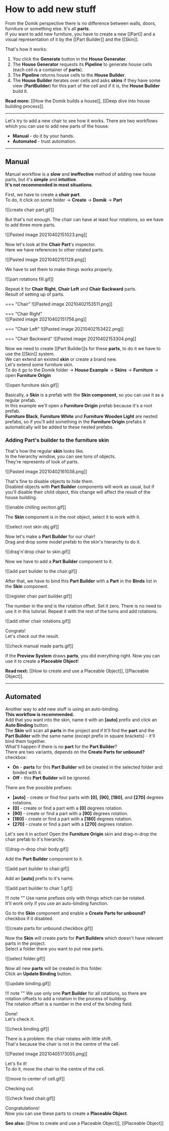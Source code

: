 # **How to add new stuff**

From the Domik perspective there is no difference between walls, doors, furniture or something else. It's all **parts**.   
If you want to add new furniture, you have to create a new [[Part]] and a visual representation of it by the [[Part Builder]] and the [[Skin]].   

That's how it works:

1. You click the **Generate** button in the **House Generator**.
2. The **House Generator** requests its **Pipeline** to generate house cells (each cell is a container of **parts**).
3. The **Pipeline** returns house cells to the **House Builder**.
4. The **House Builder** iterates over cells and asks **skins** if they have some view (**PartBuilder**) for this part of the cell and if it is, the **House Builder** build it.

**Read more:** 	[[How the Domik builds a house]], [[Deep dive into house building process]].

---

Let's try to add a new chair to see how it works.
There are two workflows which you can use to add new parts of the house:

- **Manual** - do it by your hands.
- **Automated** - trust automation.

---

## **Manual**
Manual workflow is a **slow** and **ineffective** method of adding new house parts, but it's **simple** and **intuitive**.   
**It's not recommended in most situations**.  

First, we have to create a **chair part**.  
To do, it click on some folder -> **Create** -> **Domik** -> **Part**  

![[create chair part.gif]]  

But that's not enough. The chair can have at least four rotations, so we have to add three more parts.  

![[Pasted image 20210402151023.png]]  

Now let's look at the **Chair Part**'s inspector.  
Here we have references to other rotated parts.

![[Pasted image 20210402151129.png]]  

We have to set them to make things works properly.  

![[part rotations fill.gif]]  

Repeat it for **Chair Right**, **Chair Left** and **Chair Backward** parts.  
Result of setting up of parts.

=== "Chair"
	![[Pasted image 20210402153511.png]]  

=== "Chair Right"	
	![[Pasted image 20210402151756.png]]  
	
=== "Chair Left"
	![[Pasted image 20210402153422.png]]  
	
=== "Chair Backward"
	![[Pasted image 20210402153304.png]]  

Now we need to create [[Part Builder]]s for these **parts**, to do it we have to use the [[Skin]] system.  
We can extend an existed **skin** or create a brand new.  
Let's extend some furniture skin.  
To do it go to the Domik folder -> **House Example** -> **Skins** -> **Furniture** -> open **Furniture Origin**  

![[open furniture skin.gif]]  

Basically, a **Skin** is a prefab with the **Skin component**, so you can use it as a regular prefab.   
In this example we'll open a **Furniture Origin** prefab because it's a root prefab.   
**Furniture Black**, **Furniture White** and **Furniture Wooden Light** are nested prefabs, so if you'll add something in the **Furniture Origin** prefabs it automatically will be added to these nested prefabs.  

### **Adding Part's builder to the furniture skin**

That's how the regular **skin** looks like.  
In the hierarchy window, you can see tons of objects.  
They're represents of look of parts.  

![[Pasted image 20210402161038.png]]  

That's fine to disable objects to hide them.  
Disabled objects with **Part Builder** components will work as usual, but if you'll disable their child object, this change will affect the result of the house building. 

![[enable chilling section.gif]]

The **Skin** component is in the root object, select it to work with it.

![[select root skin obj.gif]]

Now let's make a **Part Builder** for our chair!  
Drag and drop some model prefab to the skin's hierarchy to do it. 

![[drag'n'drop chair to skin.gif]]  

Now we have to add a **Part Builder** component to it.  

![[add part builder to the chair.gif]]  

 After that, we have to bind this **Part Builder** with a **Part** in the **Binds** list in the **Skin** component.  
 
![[register chair part builder.gif]]  

The number in the end is the rotation offset. Set it zero. There is no need to use it in this tutorial.
Repeat it with the rest of the turns and add rotations.  

![[add other chair rotations.gif]]  

Congrats!  
Let's check out the result.  

![[check manual made parts.gif]]  

If the **Preview System** draws **parts**, you did everything right.
Now you can use it to create a **Placeable Object**!

**Read next:** [[How to create and use a Placeable Object]], [[Placeable Object]].

---

## **Automated**
Another way to add new stuff is using an auto-binding.   
**This workflow is recommended.**  
Add that you want into the skin, name it with an **[auto]** prefix and click an **Auto Binding** button.  
The **Skin** will scan all **parts** in the project and if It'll find the **part** and the **Part Builder** with the same name (except prefix in square brackets) - it'll bind them together.  
What'll happen if there is no **part** for the **Part Builder**?  
There are two variants, depends on the **Create Parts for unbound?** checkbox:  

- **On** - **parts** for this **Part Builder** will be created in the selected folder and binded with it.
- **Off** - this **Part Builder** will be ignored.

There are five possible prefixes:

- **[auto]** - create or find four parts with **[0]**, **[90]**, **[180]**, and **[270]** degrees rotations.
- **[0]** - create or find a part with a **[0]** degrees rotation.
- **[90]** - create or find a part with a **[90]** degrees rotation.
- **[180]** - create or find a part with a **[180]** degrees rotation.
- **[270]** - create or find a part with a **[270]** degrees rotation.

Let's see it in action!
Open the **Furniture Origin** skin and drag-n-drop the chair prefab to it's hierarchy.  

![[drag-n-drop chair body.gif]]  

Add the **Part Builder** component to it.  

![[add part builder to chair.gif]]  

Add an **[auto]** prefix to it's name.  

![[add part builder to chair 1.gif]]  

!!! note ""
	Use name prefixes only with things which can be rotated.  
	It'll work only if you use an auto-binding function.  
	
Go to the **Skin** component and enable a **Create Parts for unbound?** checkbox if it disabled.

![[create parts for unbound checkbox.gif]]  

Now the **Skin** will create parts for **Part Builders** which doesn't have relevant parts in the project.  
Select a folder there you want to put new parts.  

![[select folder.gif]]  

Now all new **parts** will be created in this folder.  
Click an **Update Binding** button.  

![[update binding.gif]]  

!!! note ""
	We use only one **Part Builder** for all rotations, so there are rotation offsets to add a rotation in the process of building.   
	The rotation offset is a number in the end of the binding field.

Done!  
Let's check it.  

![[check binding.gif]]  

There is a problem: the chair rotates with little shift.  
That's because the chair is not in the centre of the cell.   

![[Pasted image 20210405173055.png]]

Let's fix it!  
To do it, move the chair to the centre of the cell.

 ![[move to center of cell.gif]]  

Checking out.  

![[check fixed chair.gif]]  

Congratulations!  
Now you can use these parts to create a **Placeable Object**.  

**See also:** [[How to create and use a Placeable Object]], [[Placeable Object]]